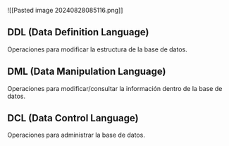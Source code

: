 ![[Pasted image 20240828085116.png]]

## **DDL** (Data Definition Language)

Operaciones para modificar la estructura de la base de datos.

## **DML** (Data Manipulation Language)

Operaciones para modificar/consultar la información dentro de la base de datos.

## **DCL** (Data Control Language)

Operaciones para administrar la base de datos.